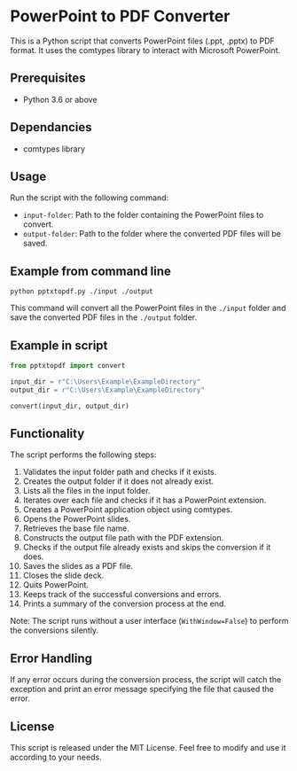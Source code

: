 # PowerPoint to PDF Converter

This is a Python script that converts PowerPoint files (.ppt, .pptx) to PDF format. It uses the comtypes library to interact with Microsoft PowerPoint.

## Prerequisites

- Python 3.6 or above


## Dependancies 

- comtypes library 

## Usage

Run the script with the following command:

- `input-folder`: Path to the folder containing the PowerPoint files to convert.
- `output-folder`: Path to the folder where the converted PDF files will be saved.

## Example from command line

```shell
python pptxtopdf.py ./input ./output
```

This command will convert all the PowerPoint files in the `./input` folder and save the converted PDF files in the `./output` folder.

## Example in script

```python
from pptxtopdf import convert

input_dir = r"C:\Users\Example\ExampleDirectory"
output_dir = r"C:\Users\Example\ExampleDirectory"

convert(input_dir, output_dir)
```


## Functionality

The script performs the following steps:

1. Validates the input folder path and checks if it exists.
2. Creates the output folder if it does not already exist.
3. Lists all the files in the input folder.
4. Iterates over each file and checks if it has a PowerPoint extension.
5. Creates a PowerPoint application object using comtypes.
6. Opens the PowerPoint slides.
7. Retrieves the base file name.
8. Constructs the output file path with the PDF extension.
9. Checks if the output file already exists and skips the conversion if it does.
10. Saves the slides as a PDF file.
11. Closes the slide deck.
12. Quits PowerPoint.
13. Keeps track of the successful conversions and errors.
14. Prints a summary of the conversion process at the end.

Note: The script runs without a user interface (`WithWindow=False`) to perform the conversions silently.

## Error Handling

If any error occurs during the conversion process, the script will catch the exception and print an error message specifying the file that caused the error.

## License

This script is released under the MIT License. Feel free to modify and use it according to your needs.
